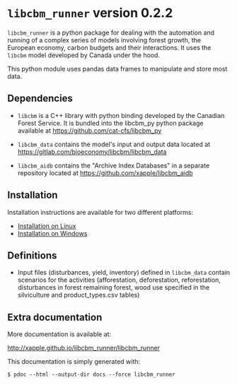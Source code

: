 # `libcbm_runner` version 0.2.2

`libcbm_runner` is a python package for dealing with the automation and running of a complex series of models involving forest growth, the European economy, carbon budgets and their interactions. It uses the `libcbm` model developed by Canada under the hood.

This python module uses pandas data frames to manipulate and store most data.


## Dependencies

* `libcbm` is a C++ library with python binding developed by the Canadian Forest Service. It is bundled into the libcbm_py python package available at https://github.com/cat-cfs/libcbm_py

* `libcbm_data` contains the model's input and output data located at https://gitlab.com/bioeconomy/libcbm/libcbm_data

* `libcbm_aidb` contains the "Archive Index Databases" in a separate repository located at https://github.com/xapple/libcbm_aidb


## Installation

Installation instructions are available for two different platforms:

* [Installation on Linux](docs/setup_on_linux.md)
* [Installation on Windows](docs/setup_on_windows.md)


## Definitions

- Input files (disturbances, yield, inventory) defined in `libcbm_data` contain scenarios for the activities (afforestation, deforestation, reforestation, disturbances in forest remaining forest, wood use specified in the silviculture and product_types.csv tables)


## Extra documentation

More documentation is available at:

<http://xapple.github.io/libcbm_runner/libcbm_runner>

This documentation is simply generated with:

    $ pdoc --html --output-dir docs --force libcbm_runner
